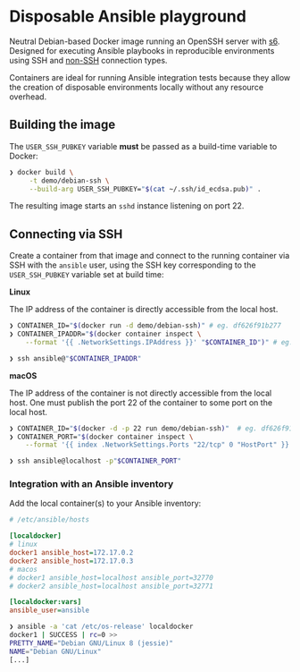 # Disposable Ansible playground

Neutral Debian-based Docker image running an OpenSSH server with [s6](https://github.com/skarnet/s6). Designed for
executing Ansible playbooks in reproducible environments using SSH and [non-SSH][nonssh] connection types.

Containers are ideal for running Ansible integration tests because they allow the creation of disposable environments
locally without any resource overhead.

[nonssh]: http://docs.ansible.com/ansible/intro_inventory.html#non-ssh-connection-types

## Building the image

The `USER_SSH_PUBKEY` variable **must** be passed as a build-time variable to Docker:

```sh
❯ docker build \
     -t demo/debian-ssh \
     --build-arg USER_SSH_PUBKEY="$(cat ~/.ssh/id_ecdsa.pub)" .
```

The resulting image starts an `sshd` instance listening on port 22.

## Connecting via SSH

Create a container from that image and connect to the running container via SSH with the `ansible` user, using the SSH
key corresponding to the `USER_SSH_PUBKEY` variable set at build time:

**Linux**

The IP address of the container is directly accessible from the local host.

```sh
❯ CONTAINER_ID="$(docker run -d demo/debian-ssh)" # eg. df626f91b277
❯ CONTAINER_IPADDR="$(docker container inspect \
    --format '{{ .NetworkSettings.IPAddress }}' "$CONTAINER_ID")" # eg. 172.17.0.2

❯ ssh ansible@"$CONTAINER_IPADDR"
```

**macOS**

The IP address of the container is not directly accessible from the local host. One must publish the port 22 of the
container to some port on the local host.

```sh
❯ CONTAINER_ID="$(docker -d -p 22 run demo/debian-ssh)"  # eg. df626f91b277
❯ CONTAINER_PORT="$(docker container inspect \
    --format '{{ index .NetworkSettings.Ports "22/tcp" 0 "HostPort" }}' "$CONTAINER_ID")" # eg. 32770

❯ ssh ansible@localhost -p"$CONTAINER_PORT"
```

### Integration with an Ansible inventory

Add the local container(s) to your Ansible inventory:

```ini
# /etc/ansible/hosts

[localdocker]
# linux
docker1 ansible_host=172.17.0.2
docker2 ansible_host=172.17.0.3
# macos
# docker1 ansible_host=localhost ansible_port=32770
# docker2 ansible_host=localhost ansible_port=32771

[localdocker:vars]
ansible_user=ansible
```

```sh
❯ ansible -a 'cat /etc/os-release' localdocker
docker1 | SUCCESS | rc=0 >>
PRETTY_NAME="Debian GNU/Linux 8 (jessie)"
NAME="Debian GNU/Linux"
[...]
```
